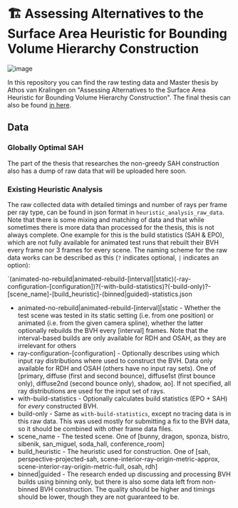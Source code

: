 # 🏗️ Assessing Alternatives to the Surface Area Heuristic for Bounding Volume Hierarchy Construction
![image](https://github.com/Traverse-Research/Assessing-alternatives-to-SAH/assets/7345604/85e44a7f-a629-4488-98cd-402042b51167)

In this repository you can find the raw testing data and Master thesis by Athos van Kralingen on "Assessing Alternatives to the Surface Area Heuristic for Bounding Volume Hierarchy Construction". The final thesis can also be found [in here](https://github.com/Traverse-Research/Assessing-alternatives-to-SAH/blob/main/master_thesis_bvhs.pdf).

## Data
### Globally Optimal SAH 
The part of the thesis that researches the non-greedy SAH construction also has a dump of raw data that will be uploaded here soon.

### Existing Heuristic Analysis
The raw collected data with detailed timings and number of rays per frame per ray type, can be found in json format in `heuristic_analysis_raw_data`. Note that there is some mixing and matching of data and that while sometimes there is more data than processed for the thesis, this is not always complete. One example for this is the build statistics (SAH & EPO), which are not fully available for animated test runs that rebuilt their BVH every frame nor 3 frames for every scene. The naming scheme for the raw data works can be described as this (`?` indicates optional, `|` indicates an option): 

`(animated-no-rebuild|animated-rebuild-[interval]|static)(-ray-configuration-[configuration])?(-with-build-statistics)?(-build-only)?-[scene_name]-[build_heuristic]-(binned|guided)-statistics.json

- animated-no-rebuild|animated-rebuild-\[interval\]|static - Whether the test scene was tested in its static setting (i.e. from one position) or animated (i.e. from the given camera spline), whether the latter optionally rebuilds the BVH every \[interval\] frames. Note that the interval-based builds are only available for RDH and OSAH, as they are irrelevant for others
- ray-configuration-\[configuration\] - Optionally describes using which input ray distributions where used to construct the BVH. Data only available for RDH and OSAH (others have no input ray sets). One of \[primary, diffuse (first and second bounce), diffuse1st (first bounce only), diffuse2nd (second bounce only), shadow, ao]. If not specified, all ray distributions are used for the input set of rays.
- with-build-statistics - Optionally calculates build statistics (EPO + SAH) for _every_ constructed BVH. 
- build-only - Same as `with-build-statistics`, except no tracing data is in this raw data. This was used mostly for submitting a fix to the BVH data, so it should be combined with other frame data files.
- scene_name - The tested scene. One of \[bunny, dragon, sponza, bistro, sibenik, san_miguel, soda_hall, conference_room]
- build_heuristic - The heuristic used for construction. One of \[sah, perspective-projected-sah, scene-interior-ray-origin-metric-approx, scene-interior-ray-origin-metric-full, osah, rdh]
- binned|guided - The research ended up discussing and processing BVH builds using binning only, but there is also some data left from non-binned BVH construction. The quality should be higher and timings should be lower, though they are not guaranteed to be.
